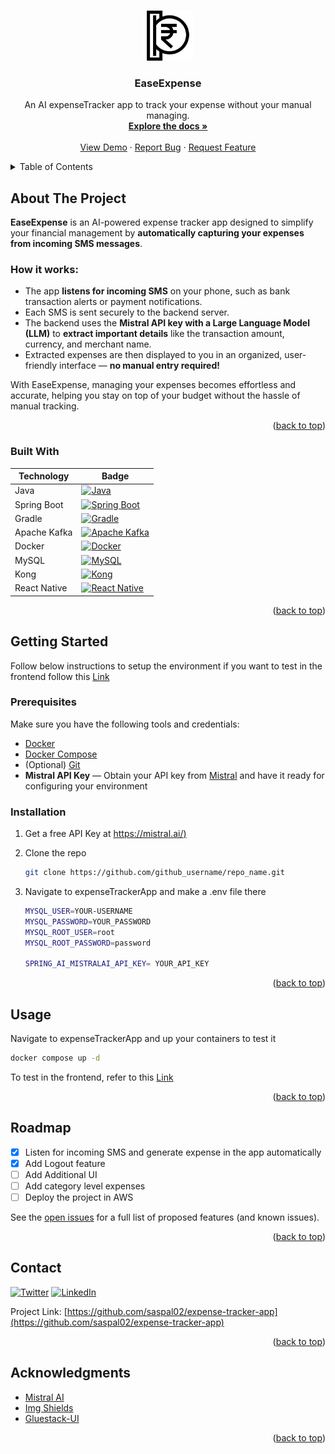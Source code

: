 <!-- Improved compatibility of back to top link: See: https://github.com/othneildrew/Best-README-Template/pull/73 -->
<a id="readme-top"></a>
<!--
*** Thanks for checking out the Best-README-Template. If you have a suggestion
*** that would make this better, please fork the repo and create a pull request
*** or simply open an issue with the tag "enhancement".
*** Don't forget to give the project a star!
*** Thanks again! Now go create something AMAZING! :D
-->



<!-- PROJECT SHIELDS -->
<!--
*** I'm using markdown "reference style" links for readability.
*** Reference links are enclosed in brackets [ ] instead of parentheses ( ).
*** See the bottom of this document for the declaration of the reference variables
*** for contributors-url, forks-url, etc. This is an optional, concise syntax you may use.
*** https://www.markdownguide.org/basic-syntax/#reference-style-links
-->

<!-- PROJECT LOGO -->
<br />
<div align="center">
  <a href="https://github.com/saspal02/expense-tracker-app">
    <img src="images/logo.png" alt="Logo" width="80" height="80">
  </a>

<h3 align="center">EaseExpense</h3>

  <p align="center">
    An AI expenseTracker app to track your expense without your manual managing.
    <br />
    <a href="https://github.com/saspal02/expense-tracker-app"><strong>Explore the docs »</strong></a>
    <br />
    <br />
    <a href="https://github.com/saspal02/expense-tracker-app">View Demo</a>
    &middot;
    <a href="https://github.com/saspal02/expense-tracker-app/issues/new?labels=bug&template=bug-report---.md">Report Bug</a>
    &middot;
    <a href="https://github.com/saspal02/expense-tracker-app/issues/new?labels=enhancement&template=feature-request---.md">Request Feature</a>
  </p>
</div>



<!-- TABLE OF CONTENTS -->
<details>
  <summary>Table of Contents</summary>
  <ol>
    <li>
      <a href="#about-the-project">About The Project</a>
      <ul>
        <li><a href="#built-with">Built With</a></li>
      </ul>
    </li>
    <li>
      <a href="#getting-started">Getting Started</a>
      <ul>
        <li><a href="#prerequisites">Prerequisites</a></li>
        <li><a href="#installation">Installation</a></li>
      </ul>
    </li>
    <li><a href="#usage">Usage</a></li>
    <li><a href="#roadmap">Roadmap</a></li>
    <li><a href="#contact">Contact</a></li>
    <li><a href="#acknowledgments">Acknowledgments</a></li>
  </ol>
</details>



<!-- ABOUT THE PROJECT -->
## About The Project

**EaseExpense** is an AI-powered expense tracker app designed to simplify your financial management by **automatically capturing your expenses from incoming SMS messages**.

### How it works:
- The app **listens for incoming SMS** on your phone, such as bank transaction alerts or payment notifications.
- Each SMS is sent securely to the backend server.
- The backend uses the **Mistral API key with a Large Language Model (LLM)** to **extract important details** like the transaction amount, currency, and merchant name.
- Extracted expenses are then displayed to you in an organized, user-friendly interface — **no manual entry required!**

With EaseExpense, managing your expenses becomes effortless and accurate, helping you stay on top of your budget without the hassle of manual tracking.

<p align="right">(<a href="#readme-top">back to top</a>)</p>

### Built With

| Technology      | Badge                                                                                                   |
|-----------------|---------------------------------------------------------------------------------------------------------|
| Java            | [![Java](https://img.shields.io/badge/Java-ED8B00?style=for-the-badge&logo=openjdk&logoColor=white)](https://www.java.com/) |
| Spring Boot     | [![Spring Boot](https://img.shields.io/badge/Spring_Boot-6DB33F?style=for-the-badge&logo=springboot&logoColor=white)](https://spring.io/projects/spring-boot) |
| Gradle          | [![Gradle](https://img.shields.io/badge/Gradle-02303A?style=for-the-badge&logo=gradle&logoColor=white)](https://gradle.org/) |
| Apache Kafka    | [![Apache Kafka](https://img.shields.io/badge/Apache_Kafka-231F20?style=for-the-badge&logo=apachekafka&logoColor=white)](https://kafka.apache.org/) |
| Docker          | [![Docker](https://img.shields.io/badge/Docker-2496ED?style=for-the-badge&logo=docker&logoColor=white)](https://www.docker.com/) |
| MySQL           | [![MySQL](https://img.shields.io/badge/MySQL-4479A1?style=for-the-badge&logo=mysql&logoColor=white)](https://www.mysql.com/) |
| Kong            | [![Kong](https://img.shields.io/badge/Kong-ED1C24?style=for-the-badge&logo=kong&logoColor=white)](https://konghq.com/) |
| React Native    | [![React Native](https://img.shields.io/badge/React_Native-20232A?style=for-the-badge&logo=react&logoColor=61DAFB)](https://reactnative.dev/) |

<p align="right">(<a href="#readme-top">back to top</a>)</p>

<!-- GETTING STARTED -->
## Getting Started

Follow below instructions to setup the environment if you want to test in the frontend follow this [Link](https://github.com/saspal02/expense-tracker-rn)

### Prerequisites

Make sure you have the following tools and credentials:

- [Docker](https://www.docker.com/get-started)
- [Docker Compose](https://docs.docker.com/compose/install/)
- (Optional) [Git](https://git-scm.com/downloads)
- **Mistral API Key** — Obtain your API key from [Mistral](https://mistral.ai/) and have it ready for configuring your environment


### Installation

1. Get a free API Key at [https://mistral.ai/)](https://mistral.ai/)


2. Clone the repo
   ```sh
   git clone https://github.com/github_username/repo_name.git
   ```
3. Navigate to expenseTrackerApp and make a .env file there
   ```sh
   MYSQL_USER=YOUR-USERNAME
   MYSQL_PASSWORD=YOUR_PASSWORD
   MYSQL_ROOT_USER=root
   MYSQL_ROOT_PASSWORD=password
   
   SPRING_AI_MISTRALAI_API_KEY= YOUR_API_KEY
   ```

<p align="right">(<a href="#readme-top">back to top</a>)</p>



<!-- USAGE EXAMPLES -->
## Usage

Navigate to expenseTrackerApp and up your containers to test it
   ```sh
   docker compose up -d
   ```

To test in the frontend, refer to this [Link](https://github.com/saspal02/expense-tracker-rn)

<p align="right">(<a href="#readme-top">back to top</a>)</p>



<!-- ROADMAP -->
## Roadmap

- [x] Listen for incoming SMS and generate expense in the app automatically
- [x] Add Logout feature
- [ ] Add Additional UI
- [ ] Add category level expenses
- [ ] Deploy the project in AWS

See the [open issues](https://github.com/saspal02/expense-tracker-app/issues) for a full list of proposed features (and known issues).

<p align="right">(<a href="#readme-top">back to top</a>)</p>


<!-- CONTACT -->
## Contact

[![Twitter](https://img.shields.io/badge/Twitter-1DA1F2?style=for-the-badge&logo=twitter&logoColor=white)](https://twitter.com/saspal02)
[![LinkedIn](https://img.shields.io/badge/LinkedIn-0A66C2?style=for-the-badge&logo=linkedin&logoColor=white)](https://www.linkedin.com/in/saswat-pal/)

Project Link: [https://github.com/saspal02/expense-tracker-app](https://github.com/saspal02/expense-tracker-app)

<p align="right">(<a href="#readme-top">back to top</a>)</p>


<!-- ACKNOWLEDGMENTS -->
## Acknowledgments

* [Mistral AI](https://mistral.ai/)
* [Img Shields](https://shields.io)
* [Gluestack-UI](https://gluestack.io/)

<p align="right">(<a href="#readme-top">back to top</a>)</p>




